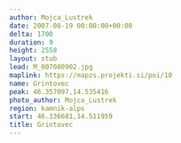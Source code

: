 ```yaml
---
author: Mojca_Lustrek
date: 2007-08-19 00:00:00+00:00
delta: 1700
duration: 9
height: 2558
layout: stub
lead: M_007080902.jpg
maplink: https://mapzs.projekti.si/poi/10
name: Grintovec
peak: 46.357097,14.535416
photo_author: Mojca_Lustrek
region: kamnik-alps
start: 46.336681,14.511959
title: Grintovec
---
```


